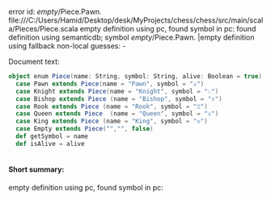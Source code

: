 error id: _empty_/Piece.Pawn.
file:///C:/Users/Hamid/Desktop/desk/MyProjects/chess/chess/src/main/scala/Pieces/Piece.scala
empty definition using pc, found symbol in pc: 
found definition using semanticdb; symbol _empty_/Piece.Pawn.
|empty definition using fallback
non-local guesses:
	 -

Document text:

```scala
object enum Piece(name: String, symbol: String, alive: Boolean = true):
  case Pawn extends Piece(name = "Pawn", symbol = "♙")
  case Knight extends Piece(name = "Knight", symbol = "♘")
  case Bishop extends Piece (name = "Bishop", symbol = "♗")
  case Rook extends Piece (name = "Rook", symbol = "♖")
  case Queen extends Piece  (name = "Queen", symbol = "♕")
  case King extends Piece (name = "King", symbol = "♔")
  case Empty extends Piece("","", false)
  def getSymbol = name
  def isAlive = alive
  

```

#### Short summary: 

empty definition using pc, found symbol in pc: 
